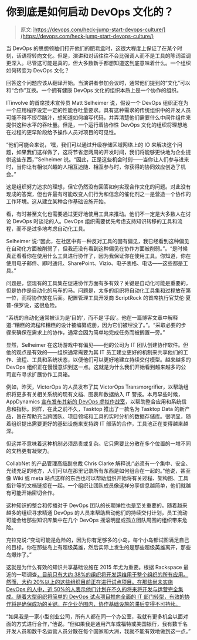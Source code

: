 # 你到底是如何启动 DevOps 文化的？

> 原文:[https://devops.com/heck-jump-start-devops-culture/](https://devops.com/heck-jump-start-devops-culture/)

当 DevOps 的思想领袖们打开他们的肥皂盒时，这很大程度上保证了在某个时刻，话语将转向文化。但是，演讲和对话往往不会比强调人而不是工具的陈词滥调更深入。尽管这可能是真的，但大多数新手都想知道这到底意味着什么。一个组织如何转变为 DevOps 文化？

回答这个问题应该从翻译开始。当演讲者参加会议时，通常他们提到的“文化”可以和“合作”互换。一个拥有健康 DevOps 文化的组织本质上是一个协作的组织。

ITinvolve 的首席技术宣传员 Matt Selheimer 说，假设一个 DevOps 组织正在为一个应用程序设定一定的性能吞吐量要求。具有这种需求的传统组织中的开发人员可能不得不绞尽脑汁，想知道如何编写代码，并弄清楚他们需要什么中间件组件来提供这种水平的吞吐量。但是，一个运行着协作性 DevOps 文化的组织将理想地在过程的更早阶段给予操作人员对项目的可见性。

“他们可能会来说，‘嘿，我们可以通过升级存储区域网络上的 IO 来解决这个问题，如果我们这样做了，这将节省您两周的开发时间，我们将能够更快地为企业提供这些东西，’”Selheimer 说。“因此，正是这些机会时刻——当你让人们参与进来时，当你让有相似兴趣的人相互追随、相互参与时，你获得的协同效应创造了机会。”

这是组织努力追求的理想，但它仍然没有回答如何实现合作文化的问题。对此没有现成的答案，但也许最有可能改变人们行为和信念的催化剂之一是营造一个协作的工作环境。这从建立某种合作基础设施开始。

看，有时甚至文化也需要通过更好地使用工具来推动。他们不一定是大多数人在讨论 DevOps 时谈论的人。DevOps 组织需要优先考虑支持知识转移的工具和流程，而不是过多地考虑自动化工具。

Selheimer 说:“因此，在社区中有一种反对工具的固有偏见，我已经看到这种偏见在自动化方面被削弱了，但我还没有看到这种偏见在协作方面被削弱。”。“是时候真正看看你在使用什么工具进行协作了，因为我保证你在使用工具。你知道，你在使用电子邮件、即时通讯、SharePoint、Vizio、电子表格、电话——这些都是工具。”

问题是，您现有的工具集在促进协作方面有多有效？关键是自动化可能是重要的，但是协作是自动化的马车的马。问题是，太多的组织将自动化工具集和过程放在第一位，而将协作放在后面。配置管理工具开发商 ScriptRock 的首席执行官艾伦·夏普-保罗说，这很危险。

“系统的自动化通常被认为是‘目的’，而不是‘手段’。他在一篇博客文章中解释道:“糟糕的流程和糟糕的设计被编纂成册，因为它们被埋没了。”。“采取必要的步骤来确保在需求上的协作，通常会因为简单地完成任务而被搁置一旁。”

显然，Selheimer 在这场游戏中有偏见——他的公司为 IT 团队创建协作软件。但他的观点是有效的——组织通常需要为其 IT 员工建立更好的机制来共享他们的工作、流程、工具和系统状态，以便他们可以更好地建立持续交付模型。越来越多的 DevOps 组织正在慢慢意识到这一点。这就是为什么我们开始看到越来越多的公司宣布寻求扩展协作工具箱。

例如，昨天，VictorOps 的人员发布了其 VictorOps Transmorgrifier，以帮助组织将更多有关相关系统的现有文档、图表和数据纳入 IT 警报。本月早些时候，AppDynamics [宣布发布其新的 DevOps 虚拟作战室](https://devops.com/features/collaborate-effectively-appdynamics-devops-virtual-war-room/)，以帮助整合应用和系统信息和指标。同样，在此之前不久，Tasktop 推出了一款名为 Tasktop Data 的新产品，旨在帮助充当跨团队、项目领域和工具的实时分析的数据存储库。很明显，随着组织提出需要更好的基础设施来支持跨 IT 部落的合作，工具池正在变得越来越深。

但这并不意味着这种机制必须昂贵或复杂。它只需要比分散在多个位置的一堆不同的文档更有凝聚力。

CollabNet 的产品管理高级副总裁 Chris Clarke 解释说:“必须有一个集中、安全、光线充足的地方，人们可以在那里记录所有东西是如何组合在一起的。”他说，甚至像 Wiki 或 meta 站点这样的东西也可以帮助组织开始将有关过程、架构图、工具指针等的文档链接在一起。一个组织让团队成员像这样分享信息越简单，他们就越有可能开始密切合作。

这种知识的整合和传播对于 DevOps 团队的长期弹性也是至关重要的。随着越来越多的组织寻求精通 DevOps 的人员来帮助启动他们的持续交付计划，员工流动可能会给那些知识库集中在几个 DevOps 摇滚明星或孤立团队周围的组织带来危险。

克拉克说:“变动可能是危险的，因为你有足够多的小岛，每个小岛都试图满足自己的目标，你在那些岛上有超级英雄，然后实际上发生的是那些超级英雄离开，那些岛爆炸了。”

这就是为什么有效的知识共享基础设施在 2015 年尤为重要。根据 Rackspace 最近的一项调查[，目前只有大约 38%的组织将开发运维用于整个组织的所有应用。然而，大约 20%以上的这些组织目前正在进行试点项目。在那些尚未实施 DevOps 的人中，近 50%的人表示他们计划在不久的将来将开发与运营完全集成。随着大型组织将简单的 DevOps 试点项目推向全面的 IT 部门转型，有效的协作将是确保成功的关键。在企业范围内，协作基础设施的滞后变得不可持续。](https://devops.com/features/survey-devops-gaining-mainstream-traction-today/)

“如果我是一家小型创业公司，所有人都在同一个办公室，我就有更多机会以面对面的方式进行合作，”他说。“但如果我是通用汽车或福特或美国银行，我有数千名开发人员和数千名运营人员分散在每个国家和大洲，我就不能有效地做到这一点。”